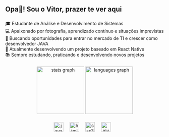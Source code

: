 <h2 align="left">Opa👋! Sou o Vitor, prazer te ver aqui</h2>

###

<p align="left">🎓 Estudante de Análise e Desenvolvimento de Sistemas<br>💻 Apaixonado por fotografia, aprendizado contínuo e situações imprevistas<br>🚀 Buscando oportunidades para entrar no mercado de TI e crescer como desenvolvedor JAVA<br>🔧 Atualmente desenvolvendo um projeto baseado em React Native<br>📚 Sempre estudando, praticando e desenvolvendo novos projetos</p>

###

<div align="center">
  <img src="https://github-readme-stats.vercel.app/api?username=vitorpeclat&hide_title=false&hide_rank=false&show_icons=true&include_all_commits=true&count_private=true&disable_animations=false&theme=github_dark&locale=pt-br&hide_border=true&custom_title=Estat%C3%ADsticas" height="150" alt="stats graph"  />
  <img src="https://github-readme-stats.vercel.app/api/top-langs?username=vitorpeclat&locale=pt-br&hide_title=false&layout=compact&card_width=320&langs_count=5&theme=github_dark&hide_border=true" height="150" alt="languages graph"  />
</div>

###

<div align="center">
  <img src="https://cdn.jsdelivr.net/gh/devicons/devicon/icons/java/java-original.svg" height="30" alt="javascript logo"  />
  <img width="12" />
  <img src="https://cdn.jsdelivr.net/gh/devicons/devicon/icons/html5/html5-original.svg" height="30" alt="html5 logo"  />
  <img width="12" />
  <img src="https://cdn.jsdelivr.net/gh/devicons/devicon/icons/css3/css3-original.svg" height="30" alt="css3 logo"  />
  <img width="12" />
  <img src="https://cdn.jsdelivr.net/gh/devicons/devicon/icons/mysql/mysql-original.svg" height="30" alt="mysql logo"  />
  <img width="12" />
</div>

###

